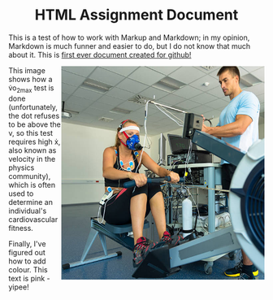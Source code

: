 
<h1 align="center">HTML Assignment Document</h1>
This is a test of how to work with Markup and Markdown; in my opinion, Markdown is much funner and easier to do, but I do not know that much about it.
This is <a href= "https://github.com/mithilimudalige/knes381/blob/main/readme.md"> first ever document created for github! </a>

<p>
<img src="/Images/VO2max.jpg" alt="Exercise" style="float:right;width:400px;height:420px;">
This image shows how a v&#775o<sub>2max</sub> test is done (unfortunately, the dot refuses to be above the v, so this test requires high x&#775, also known as velocity in the physics community), which is often used to determine an individual's cardiovascular fitness. 
</p>
Finally, I've figured out how to add colour. This text is pink - yipee!
